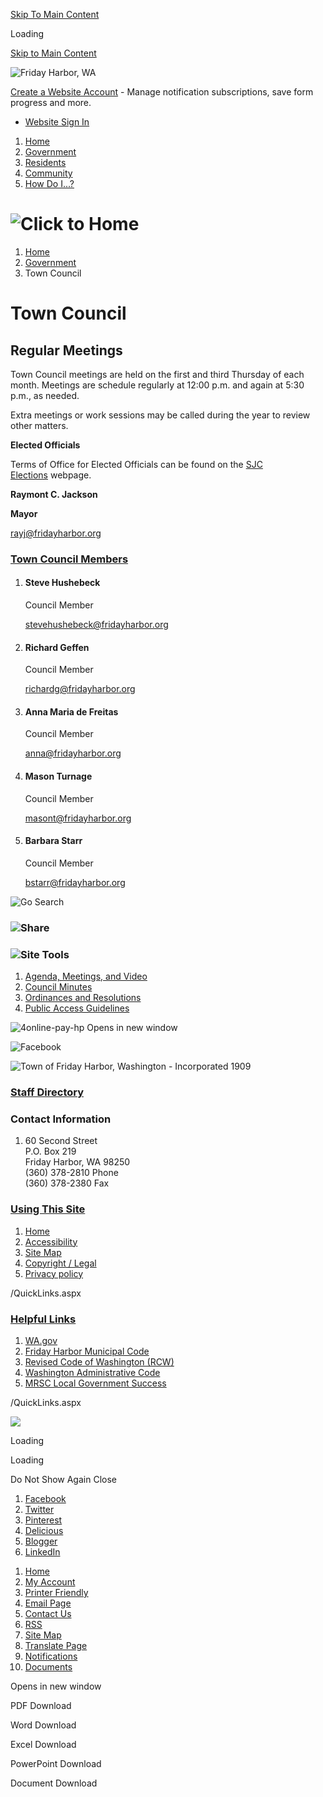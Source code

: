 [Skip To Main Content](https://www.fridayharbor.org/2200/Town-Council/)

Loading

[Skip to Main Content](https://www.fridayharbor.org/2200/Town-Council/)

![Friday Harbor, WA](https://www.fridayharbor.org/ImageRepository/Document?documentID=17)

[Create a Website Account](https://www.fridayharbor.org/MyAccount/ProfileCreate) - Manage notification subscriptions, save form progress and more.   

- [Website Sign In](https://www.fridayharbor.org/MyAccount)

<!--THE END-->

1. [Home](https://www.fridayharbor.org)
2. [Government](https://www.fridayharbor.org/872/Government)
3. [Residents](https://www.fridayharbor.org/874/Residents)
4. [Community](https://www.fridayharbor.org/873/Community)
5. [How Do I...?](https://www.fridayharbor.org/876/How-Do-I)

# ![Click to Home](https://www.fridayharbor.org/ImageRepository/Document?documentID=18)

1. [Home](https://www.fridayharbor.org)
2. [Government](https://www.fridayharbor.org/872/Government)
3. Town Council

# Town Council

## Regular Meetings

Town Council meetings are held on the first and third Thursday of each month. Meetings are schedule regularly at 12:00 p.m. and again at 5:30 p.m., as needed.

Extra meetings or work sessions may be called during the year to review other matters.

**Elected Officials**

Terms of Office for Elected Officials can be found on the [SJC Elections](https://www.sanjuanco.com/1223/Elected-Officials) webpage. 

**Raymont C. Jackson**

**Mayor**

[rayj@fridayharbor.org](https://www.fridayharbor.org/2200/Town-Council/rayj@fridayharbor.org) 

### [Town Council Members](https://www.fridayharbor.org/Directory.aspx)

1. #### Steve Hushebeck
   
   Council Member
   
   [stevehushebeck@fridayharbor.org](mailto:stevehushebeck@fridayharbor.org)
2. #### Richard Geffen
   
   Council Member
   
   [richardg@fridayharbor.org](mailto:richardg@fridayharbor.org)
3. #### Anna Maria de Freitas
   
   Council Member
   
   [anna@fridayharbor.org](mailto:anna@fridayharbor.org)
4. #### Mason Turnage
   
   Council Member
   
   [masont@fridayharbor.org](mailto:masont@fridayharbor.org)
5. #### Barbara Starr
   
   Council Member
   
   [bstarr@fridayharbor.org](mailto:bstarr@fridayharbor.org)

![Go](https://www.fridayharbor.org/ImageRepository/Document?documentID=22) Search

### ![Share](https://www.fridayharbor.org/ImageRepository/Document?documentID=24)

### ![Site Tools](https://www.fridayharbor.org/ImageRepository/Document?documentID=26)

1. [Agenda, Meetings, and Video](https://www.fridayharbor.org/2202/Agenda-Meetings-and-Video)
2. [Council Minutes](https://www.fridayharbor.org/2354/Council-Minutes)
3. [Ordinances and Resolutions](https://www.fridayharbor.org/2203/Ordinances-and-Resolutions)
4. [Public Access Guidelines](https://www.fridayharbor.org/2201/Public-Access-Guidelines)

![4online-pay-hp Opens in new window](https://www.fridayharbor.org/ImageRepository/Document?documentID=34)

![Facebook](https://www.fridayharbor.org/ImageRepository/Document?documentID=36)

![Town of Friday Harbor, Washington - Incorporated 1909](https://www.fridayharbor.org/ImageRepository/Document?documentID=46)

### [Staff Directory](https://www.fridayharbor.org/Directory.aspx)

### Contact Information

1. 60 Second Street  
   P.O. Box 219  
   Friday Harbor, WA 98250  
   (360) 378-2810 Phone  
   (360) 378-2380 Fax

### [Using This Site](https://www.fridayharbor.org/QuickLinks.aspx?CID=58)

1. [Home](https://www.fridayharbor.org)
2. [Accessibility](https://www.fridayharbor.org/site/accessibility)
3. [Site Map](https://www.fridayharbor.org/sitemap)
4. [Copyright / Legal](https://www.fridayharbor.org/site/copyright)
5. [Privacy policy](https://www.fridayharbor.org/2415/Privacy-Policy)

/QuickLinks.aspx

### [Helpful Links](https://www.fridayharbor.org/QuickLinks.aspx?CID=59)

1. [WA.gov](https://access.wa.gov)
2. [Friday Harbor Municipal Code](https://www.codepublishing.com/WA/FridayHarbor)
3. [Revised Code of Washington (RCW)](https://app.leg.wa.gov/rcw)
4. [Washington Administrative Code](https://apps.leg.wa.gov/wac)
5. [MRSC Local Government Success](https://mrsc.org/Home.aspx)

/QuickLinks.aspx

![](https://www.fridayharbor.org/ImageRepository/Document?documentID=19)

Loading

Loading

Do Not Show Again Close

<!--THE END-->

1. [Facebook](https://www.fridayharbor.org/Layout/WidgetShare/ShareLink/Facebook)
2. [Twitter](https://www.fridayharbor.org/Layout/WidgetShare/ShareLink/Twitter)
3. [Pinterest](https://www.fridayharbor.org/Layout/WidgetShare/ShareLink/Pinterest)
4. [Delicious](https://www.fridayharbor.org/Layout/WidgetShare/ShareLink/Delicious)
5. [Blogger](https://www.fridayharbor.org/Layout/WidgetShare/ShareLink/Blogger)
6. [LinkedIn](https://www.fridayharbor.org/Layout/WidgetShare/ShareLink/LinkedIn)

<!--THE END-->

01. [Home](https://www.fridayharbor.org)
02. [My Account](https://www.fridayharbor.org/MyAccount)
03. [Printer Friendly](https://www.fridayharbor.org/2200/Town-Council/)
04. [Email Page](https://www.fridayharbor.org/EmailPage)
05. [Contact Us](https://www.fridayharbor.org/directory.aspx)
06. [RSS](https://www.fridayharbor.org/rss.aspx)
07. [Site Map](https://www.fridayharbor.org/SiteMap)
08. [Translate Page](https://www.fridayharbor.org/2200/Town-Council/)
09. [Notifications](https://www.fridayharbor.org/list.aspx)
10. [Documents](https://www.fridayharbor.org/DocumentCenter)

Opens in new window

PDF Download

Word Download

Excel Download

PowerPoint Download

Document Download